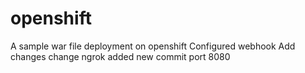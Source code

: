 # openshift
A sample war file deployment on openshift
Configured webhook
Add changes
change
ngrok
added new commit
port 8080
